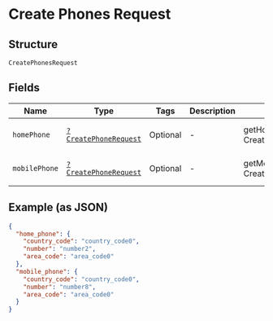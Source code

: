 
# Create Phones Request

## Structure

`CreatePhonesRequest`

## Fields

| Name | Type | Tags | Description | Getter | Setter |
|  --- | --- | --- | --- | --- | --- |
| `homePhone` | [`?CreatePhoneRequest`](../../doc/models/create-phone-request.md) | Optional | - | getHomePhone(): ?CreatePhoneRequest | setHomePhone(?CreatePhoneRequest homePhone): void |
| `mobilePhone` | [`?CreatePhoneRequest`](../../doc/models/create-phone-request.md) | Optional | - | getMobilePhone(): ?CreatePhoneRequest | setMobilePhone(?CreatePhoneRequest mobilePhone): void |

## Example (as JSON)

```json
{
  "home_phone": {
    "country_code": "country_code0",
    "number": "number2",
    "area_code": "area_code0"
  },
  "mobile_phone": {
    "country_code": "country_code0",
    "number": "number8",
    "area_code": "area_code0"
  }
}
```

